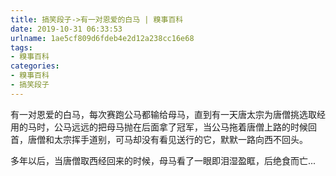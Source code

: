```yaml
---
title: 搞笑段子->有一对恩爱的白马 | 糗事百科
date: 2019-10-31 06:33:53
urlname: 1ae5cf809d6fdeb4e2d12a238cc16e68
tags: 
- 糗事百科
categories:
- 糗事百科
- 搞笑段子
---
```

有一对恩爱的白马，每次赛跑公马都输给母马，直到有一天唐太宗为唐僧挑选取经用的马时，公马远远的把母马抛在后面拿了冠军，当公马拖着唐僧上路的时候回首，唐僧和太宗挥手道别，可马却没有看见送行的它，默默一路向西不回头。

多年以后，当唐僧取西经回来的时候，母马看了一眼即泪湿盈眶，后绝食而亡...



